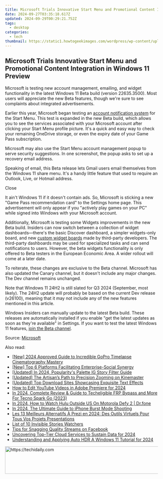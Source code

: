 ```yaml
---
title: Microsoft Trials Innovative Start Menu and Promotional Content Integration in Windows 11 Preview
date: 2024-09-27T03:35:18.617Z
updated: 2024-09-29T00:29:21.752Z
tags:
  - desktop
categories:
  - tech
thumbnail: https://static1.howtogeekimages.com/wordpress/wp-content/uploads/2024/01/windows-11-logo.jpg
---
```


## Microsoft Trials Innovative Start Menu and Promotional Content Integration in Windows 11 Preview

Microsoft is testing new account management, emailing, and widget functionality in the latest Windows 11 Beta build (version 22635.3500). Most users will appreciate the new Beta features, though we're sure to see complaints about integrated advertisements.

 Earlier this year, Microsoft began testing an [account notification system](https://android-transfer.techidaily.com/in-2024-how-to-transfer-music-from-oppo-f25-pro-5g-to-ipod-drfone-by-drfone-transfer-from-android-transfer-from-android/) for the Start Menu. This test is expanded in the new Beta build, which allows you to see the services associated with your Microsoft account after clicking your Start Menu profile picture. It's a quick and easy way to check your remaining OneDrive storage, or even the expiry date of your Game Pass subscription.

 Microsoft may also use the Start Menu account management popup to serve security suggestions. In one screenshot, the popup asks to set up a recovery email address.

 Speaking of email, this Beta release lets Gmail users email themselves from the Windows 11 share menu. It's a handy little feature that used to require an Outlook, Live, or Hotmail address.

Close 

 It ain't Windows 11 if it doesn't contain ads. So, Microsoft is sticking a new "Game Pass recommendation card" to the Settings home page. This advertisement will only appear if you "actively play games on your PC" while signed into Windows with your Microsoft account.

 Additionally, Microsoft is testing some Widgets improvements in the new Beta build. Insiders can now switch between a collection of widget dashboards—there's the basic Discover dashboard, a simpler widgets-only board, and new [custom widget boards](https://learn.microsoft.com/en-us/windows/windows-app-sdk/api/winrt/microsoft.windows.widgets.feeds.providers?view=windows-app-sdk-1.5) made by third-party developers. The third-party dashboards may be used for specialized tasks and can send notifications to users. However, the beta widgets functionality is only offered to Beta testers in the European Economic Area. A wider rollout will come at a later date.

 To reiterate, these changes are exclusive to the Beta channel. Microsoft has also updated the Canary channel, but it doesn't include any major changes. The Dev channel remains unchanged.

 Note that Windows 11 24H2 is still slated for Q3 2024 (September, most likely). The 24H2 update will probably be based on the current Dev release (v26100), meaning that it may not include any of the new features mentioned in this article.

 Windows Insiders can manually update to the latest Beta build. These releases are automatically installed if you enable "get the latest updates as soon as they're available" in Settings. If you want to test the latest Windows 11 features, [join the Beta channel](https://www.microsoft.com/en-us/windowsinsider/).

 Source: [Microsoft](https://blogs.windows.com/windows-insider/2024/04/19/announcing-windows-11-insider-preview-build-22635-3500-beta-channel/)

<ins class="adsbygoogle"
     style="display:block"
     data-ad-format="autorelaxed"
     data-ad-client="ca-pub-7571918770474297"
     data-ad-slot="1223367746"></ins>

<ins class="adsbygoogle"
     style="display:block"
     data-ad-client="ca-pub-7571918770474297"
     data-ad-slot="8358498916"
     data-ad-format="auto"
     data-full-width-responsive="true"></ins>

<span class="atpl-alsoreadstyle">Also read:</span>
<div><ul>
<li><a href="https://fox-http.techidaily.com/new-2024-approved-guide-to-incredible-gopro-timelapse-cinematography-mastery/"><u>[New] 2024 Approved Guide to Incredible GoPro Timelapse Cinematography Mastery</u></a></li>
<li><a href="https://some-skills.techidaily.com/new-top-6-platforms-facilitating-enterprise-social-synergy/"><u>[New] Top 6 Platforms Facilitating Enterprise-Social Synergy</u></a></li>
<li><a href="https://instagram-clips.techidaily.com/updated-in-2024-popularitys-palette-ig-story-filter-guide/"><u>[Updated] In 2024, Popularity's Palette IG Story Filter Guide</u></a></li>
<li><a href="https://some-skills.techidaily.com/updated-the-artisans-path-to-precision-zooming-on-kinemaster/"><u>[Updated] The Artisan’s Path to Precision Zooming on Kinemaster</u></a></li>
<li><a href="https://some-skills.techidaily.com/updated-top-download-sites-showcasing-exquisite-text-effects/"><u>[Updated] Top Download Sites Showcasing Exquisite Text Effects</u></a></li>
<li><a href="https://youtube-video-recordings.techidaily.com/how-to-edit-youtube-videos-in-adobe-premiere-for-2024/"><u>How to Edit YouTube Videos in Adobe Premiere for 2024</u></a></li>
<li><a href="https://unlock-android.techidaily.com/in-2024-complete-review-and-guide-to-techeligible-frp-bypass-and-more-for-tecno-spark-go-2023-by-drfone-android/"><u>In 2024, Complete Review & Guide to Techeligible FRP Bypass and More For Tecno Spark Go (2023)</u></a></li>
<li><a href="https://phone-solutions.techidaily.com/in-2024-how-to-watch-hulu-outside-us-on-motorola-defy-2-drfone-by-drfone-virtual-android/"><u>In 2024, How to Watch Hulu Outside US On Motorola Defy 2 | Dr.fone</u></a></li>
<li><a href="https://some-skills.techidaily.com/in-2024-the-ultimate-guide-to-iphone-burst-mode-shooting/"><u>In 2024, The Ultimate Guide to iPhone Burst Mode Shooting</u></a></li>
<li><a href="https://vp-tips.techidaily.com/les-13-meilleurs-alternatifs-a-prezi-en-2024-des-outils-virtuels-pour-tous-vos-projets-presentations/"><u>Les 13 Meilleurs Alternatifs À Prezi en 2024: Des Outils Virtuels Pour Tous Vos Projets Presentations</u></a></li>
<li><a href="https://instagram-clips.techidaily.com/list-of-10-invisible-stories-watchers/"><u>List of 10 Invisible Stories Watchers</u></a></li>
<li><a href="https://facebook-video-files.techidaily.com/tips-for-snagging-quality-streams-on-facebook/"><u>Tips for Snagging Quality Streams on Facebook</u></a></li>
<li><a href="https://some-skills.techidaily.com/uncovering-top-tier-cloud-services-to-sustain-data-for-2024/"><u>Uncovering Top-Tier Cloud Services to Sustain Data for 2024</u></a></li>
<li><a href="https://some-skills.techidaily.com/understanding-and-applying-auto-hdr-a-windows-11-tutorial-for-2024/"><u>Understanding and Applying Auto HDR A Windows 11 Tutorial for 2024</u></a></li>
</ul></div>

<!-- affiliate ads begin -->
<a href="https://appsumo.8odi.net/c/5597632/2100538/7443" target="_top" id="2100538">
  <img src="//a.impactradius-go.com/display-ad/7443-2100538" border="0" alt="https://techidaily.com" width="728" height="90"/>
</a>
<img height="0" width="0" src="https://appsumo.8odi.net/i/5597632/2100538/7443" style="position:absolute;visibility:hidden;" border="0" />
<!-- affiliate ads end -->

